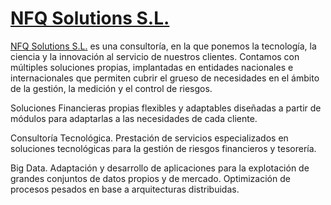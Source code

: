 # [NFQ Solutions S.L.](http://nfqsolutions.github.io)

[NFQ Solutions S.L.](http://nfqsolutions.github.io) es una consultoría, en la que ponemos la tecnología, la ciencia y la innovación al servicio de nuestros clientes. Contamos con múltiples soluciones propias, implantadas en entidades nacionales e internacionales que permiten cubrir el grueso de necesidades en el ámbito de la gestión, la medición y el control de riesgos.

Soluciones Financieras propias flexibles y adaptables diseñadas a partir de módulos para adaptarlas a las necesidades de cada cliente.

Consultoría Tecnológica. Prestación de servicios especializados en soluciones tecnológicas para la gestión de riesgos financieros y tesorería.

Big Data. Adaptación y desarrollo de aplicaciones para la explotación de grandes conjuntos de datos propios y de mercado. Optimización de procesos pesados en base a arquitecturas distribuidas.
